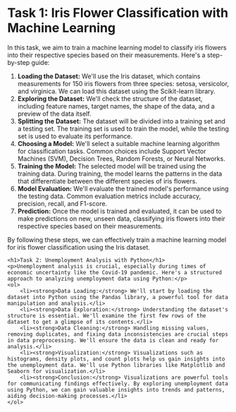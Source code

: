 <!DOCTYPE html>
<html lang="en">
<head>
    <meta charset="UTF-8">
    <meta name="viewport" content="width=device-width, initial-scale=1.0">
    <title>Task 1: Iris Flower Classification with Machine Learning</title>
</head>
<body>
    <h1>Task 1: Iris Flower Classification with Machine Learning</h1>
    <p>In this task, we aim to train a machine learning model to classify iris flowers into their respective species based on their measurements. Here's a step-by-step guide:</p>
    <ol>
        <li><strong>Loading the Dataset:</strong> We'll use the Iris dataset, which contains measurements for 150 iris flowers from three species: setosa, versicolor, and virginica. We can load this dataset using the Scikit-learn library.</li>
        <li><strong>Exploring the Dataset:</strong> We'll check the structure of the dataset, including feature names, target names, the shape of the data, and a preview of the data itself.</li>
        <li><strong>Splitting the Dataset:</strong> The dataset will be divided into a training set and a testing set. The training set is used to train the model, while the testing set is used to evaluate its performance.</li>
        <li><strong>Choosing a Model:</strong> We'll select a suitable machine learning algorithm for classification tasks. Common choices include Support Vector Machines (SVM), Decision Trees, Random Forests, or Neural Networks.</li>
        <li><strong>Training the Model:</strong> The selected model will be trained using the training data. During training, the model learns the patterns in the data that differentiate between the different species of iris flowers.</li>
        <li><strong>Model Evaluation:</strong> We'll evaluate the trained model's performance using the testing data. Common evaluation metrics include accuracy, precision, recall, and F1-score.</li>
        <li><strong>Prediction:</strong> Once the model is trained and evaluated, it can be used to make predictions on new, unseen data, classifying iris flowers into their respective species based on their measurements.</li>
    </ol>
    <p>By following these steps, we can effectively train a machine learning model for iris flower classification using the Iris dataset.</p>

    <h1>Task 2: Unemployment Analysis with Python</h1>
    <p>Unemployment analysis is crucial, especially during times of economic uncertainty like the Covid-19 pandemic. Here's a structured approach to analyzing unemployment data using Python:</p>
    <ol>
        <li><strong>Data Loading:</strong> We'll start by loading the dataset into Python using the Pandas library, a powerful tool for data manipulation and analysis.</li>
        <li><strong>Data Exploration:</strong> Understanding the dataset's structure is essential. We'll examine the first few rows of the dataset to get a glimpse of its contents.</li>
        <li><strong>Data Cleaning:</strong> Handling missing values, removing duplicates, and fixing data inconsistencies are crucial steps in data preprocessing. We'll ensure the data is clean and ready for analysis.</li>
        <li><strong>Visualization:</strong> Visualizations such as histograms, density plots, and count plots help us gain insights into the unemployment data. We'll use Python libraries like Matplotlib and Seaborn for visualization.</li>
        <li><strong>Conclusion:</strong> Visualizations are powerful tools for communicating findings effectively. By exploring unemployment data using Python, we can gain valuable insights into trends and patterns, aiding decision-making processes.</li>
    </ol>
</body>
</html>

